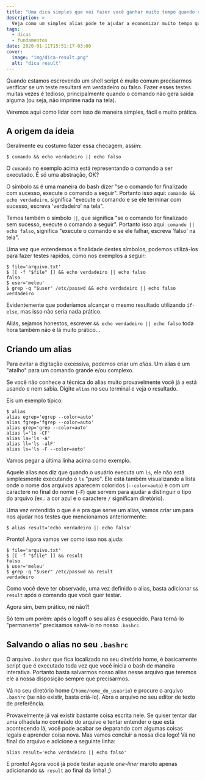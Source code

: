 ```yaml
---
title: "Uma dica simples que vai fazer você ganhar muito tempo quando estiver escrevendo shell scripts"
description: >
  Veja como um simples alias pode te ajudar a economizar muito tempo quando estiver escrevendo e testando trechos dos seus scripts.
tags:
  - dicas
  - fundamentos
date: 2020-01-11T15:51:17-03:00
cover:
  image: "img/dica-result.png"
  alt: "dica result"
---
```


Quando estamos escrevendo um shell script é muito comum precisarmos verificar se um teste resultará em verdadeiro ou falso. Fazer esses testes muitas vezes é tedioso, principalmente quando o comando não gera saída alguma (ou seja, não imprime nada na tela).

Veremos aqui como lidar com isso de maneira simples, fácil e muito prática.

## A origem da ideia

Geralmente eu costumo fazer essa checagem, assim:

```shell-session
$ comando && echo verdadeiro || echo falso
```

O `comando` no exemplo acima está representando o comando a ser executado. É só uma abstração, OK?

O símbolo `&&` é uma maneira do bash dizer "se o comando for finalizado com sucesso, execute o comando a seguir". Portanto isso aqui: `comando && echo verdadeiro`, significa "execute o comando e se ele terminar com sucesso, escreva 'verdadeiro' na tela".

Temos também o símbolo `||`, que significa "se o comando for finalizado sem sucesso, execute o comando a seguir". Portanto isso aqui: `comando || echo falso`, significa "execute o comando e se ele falhar, escreva 'falso' na tela".

Uma vez que entendemos a finalidade destes símbolos, podemos utilizá-los para fazer testes rápidos, como nos exemplos a seguir:

```shell-session
$ file='arquivo.txt'
$ [[ -f "$file" ]] && echo verdadeiro || echo falso
falso
$ user='meleu'
$ grep -q "$user" /etc/passwd && echo verdadeiro || echo falso
verdadeiro
```

Evidentemente que poderíamos alcançar o mesmo resultado utilizando `if-else`, mas isso não seria nada prático.

Aliás, sejamos honestos, escrever `&& echo verdadeiro || echo falso` toda hora também não é lá muito prático...


## Criando um alias

Para evitar a digitação excessiva, podemos criar um _alias_. Um alias é um "atalho" para um comando grande e/ou complexo.

Se você não conhece a técnica do alias muito provavelmente você já a está usando e nem sabia. Digite `alias` no seu terminal e veja o resultado.

Eis um exemplo típico:

```shell-session
$ alias
alias egrep='egrep --color=auto'
alias fgrep='fgrep --color=auto'
alias grep='grep --color=auto'
alias l='ls -CF'
alias la='ls -A'
alias ll='ls -alF'
alias ls='ls -F --color=auto'
```

Vamos pegar a última linha acima como exemplo.

Aquele alias nos diz que quando o usuário executa um `ls`, ele não está simplesmente executando o `ls` "puro". Ele está também visualizando a lista onde o nome dos arquivos aparecem coloridos (`--color=auto`) e com um caractere no final do nome (`-F`) que servem para ajudar a distinguir o tipo do arquivo (ex.: a cor azul e o caractere `/` significam diretório).

Uma vez entendido o que é e pra que serve um alias, vamos criar um para nos ajudar nos testes que mencionamos anteriormente:

```shell-session
$ alias result='echo verdadeiro || echo falso'
```

Pronto! Agora vamos ver como isso nos ajuda:

```shell-session
$ file='arquivo.txt'
$ [[ -f "$file" ]] && result
falso
$ user='meleu'
$ grep -q "$user" /etc/passwd && result
verdadeiro
```

Como você deve ter observado, uma vez definido o alias, basta adicionar `&& result` após o comando que você quer testar.

Agora sim, bem prático, né não?!

Só tem um porém: após o logoff o seu alias é esquecido. Para torná-lo "permanente" precisamos salvá-lo no nosso `.bashrc`.


## Salvando o alias no seu `.bashrc`

O arquivo `.bashrc` que fica localizado no seu diretório home, é basicamente script que é executado toda vez que você inicia o bash de maneira interativa. Portanto basta salvarmos nosso alias nesse arquivo que teremos ele a nossa disposição sempre que precisarmos.

Vá no seu diretório home (`/home/nome_do_usuario`) e procure o arquivo `.bashrc` (se não existir, basta criá-lo). Abra o arquivo no seu editor de texto de preferência.

Provavelmente já vai existir bastante coisa escrita nele. Se quiser tentar dar uma olhadela no conteúdo do arquivo e tentar entender o que está acontecendo lá, você pode acabar se deparando com algumas coisas legais e aprender coisa nova. Mas vamos concluir a nossa dica logo! Vá no final do arquivo e adicione a seguinte linha:

```
alias result='echo verdadeiro || echo falso'
```

E pronto! Agora você já pode testar aquele _one-liner_ maroto apenas adicionando `&& result` ao final da linha! ;)